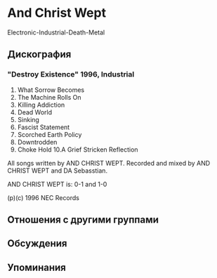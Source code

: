 # And Christ Wept

Electronic-Industrial-Death-Metal

## Дискография

### "Destroy Existence" 1996, Industrial

1.  What Sorrow Becomes
2.  The Machine Rolls On
3.  Killing Addiction
4.  Dead World
5.  Sinking
6.  Fascist Statement
7.  Scorched Earth Policy
8.  Downtrodden
9.  Choke Hold
10.A Grief Stricken Reflection

All songs written by AND CHRIST
WEPT.
Recorded and mixed by AND CHRIST
WEPT and DA Sebasstian.

AND CHRIST WEPT is: 0-1 and 1-0

(p)(c) 1996 NEC Records


## Отношения с другими группами


## Обсуждения


## Упоминания

